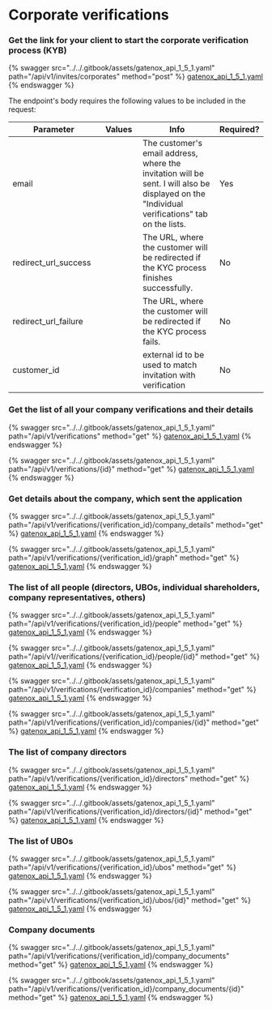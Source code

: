 # Corporate verifications

### Get the link for your client to start the corporate verification process (KYB)

{% swagger src="../../.gitbook/assets/gatenox_api_1_5_1.yaml" path="/api/v1/invites/corporates" method="post" %}
[gatenox_api_1_5_1.yaml](../../.gitbook/assets/gatenox_api_1_5_1.yaml)
{% endswagger %}

The endpoint's body requires the following values to be included in the request:

<table><thead><tr><th width="203">Parameter</th><th width="109">Values</th><th width="316">Info</th><th>Required?</th></tr></thead><tbody><tr><td>email</td><td></td><td>The customer's email address, where the invitation will be sent. I will also be displayed on the "Individual verifications" tab on the lists.</td><td>Yes</td></tr><tr><td>redirect_url_success</td><td></td><td>The URL, where the customer will be redirected if the KYC process finishes successfully.</td><td>No</td></tr><tr><td>redirect_url_failure</td><td></td><td>The URL, where the customer will be redirected if the KYC process fails.</td><td>No</td></tr><tr><td>customer_id</td><td></td><td>external id to be used to match invitation with verification</td><td>No</td></tr></tbody></table>

### Get the list of all your company verifications and their details

{% swagger src="../../.gitbook/assets/gatenox_api_1_5_1.yaml" path="/api/v1/verifications" method="get" %}
[gatenox_api_1_5_1.yaml](../../.gitbook/assets/gatenox_api_1_5_1.yaml)
{% endswagger %}

{% swagger src="../../.gitbook/assets/gatenox_api_1_5_1.yaml" path="/api/v1/verifications/{id}" method="get" %}
[gatenox_api_1_5_1.yaml](../../.gitbook/assets/gatenox_api_1_5_1.yaml)
{% endswagger %}

### Get details about the company, which sent the application

{% swagger src="../../.gitbook/assets/gatenox_api_1_5_1.yaml" path="/api/v1/verifications/{verification_id}/company_details" method="get" %}
[gatenox_api_1_5_1.yaml](../../.gitbook/assets/gatenox_api_1_5_1.yaml)
{% endswagger %}

{% swagger src="../../.gitbook/assets/gatenox_api_1_5_1.yaml" path="/api/v1/verifications/{verification_id}/graph" method="get" %}
[gatenox_api_1_5_1.yaml](../../.gitbook/assets/gatenox_api_1_5_1.yaml)
{% endswagger %}

### The list of all people (directors, UBOs, individual shareholders, company representatives, others)

{% swagger src="../../.gitbook/assets/gatenox_api_1_5_1.yaml" path="/api/v1/verifications/{verification_id}/people" method="get" %}
[gatenox_api_1_5_1.yaml](../../.gitbook/assets/gatenox_api_1_5_1.yaml)
{% endswagger %}

{% swagger src="../../.gitbook/assets/gatenox_api_1_5_1.yaml" path="/api/v1//verifications/{verification_id}/people/{id}" method="get" %}
[gatenox_api_1_5_1.yaml](../../.gitbook/assets/gatenox_api_1_5_1.yaml)
{% endswagger %}

{% swagger src="../../.gitbook/assets/gatenox_api_1_5_1.yaml" path="/api/v1/verifications/{verification_id}/companies" method="get" %}
[gatenox_api_1_5_1.yaml](../../.gitbook/assets/gatenox_api_1_5_1.yaml)
{% endswagger %}

{% swagger src="../../.gitbook/assets/gatenox_api_1_5_1.yaml" path="/api/v1/verifications/{verification_id}/companies/{id}" method="get" %}
[gatenox_api_1_5_1.yaml](../../.gitbook/assets/gatenox_api_1_5_1.yaml)
{% endswagger %}

### The list of company directors

{% swagger src="../../.gitbook/assets/gatenox_api_1_5_1.yaml" path="/api/v1/verifications/{verification_id}/directors" method="get" %}
[gatenox_api_1_5_1.yaml](../../.gitbook/assets/gatenox_api_1_5_1.yaml)
{% endswagger %}

{% swagger src="../../.gitbook/assets/gatenox_api_1_5_1.yaml" path="/api/v1/verifications/{verification_id}/directors/{id}" method="get" %}
[gatenox_api_1_5_1.yaml](../../.gitbook/assets/gatenox_api_1_5_1.yaml)
{% endswagger %}

### The list of UBOs

{% swagger src="../../.gitbook/assets/gatenox_api_1_5_1.yaml" path="/api/v1/verifications/{verification_id}/ubos" method="get" %}
[gatenox_api_1_5_1.yaml](../../.gitbook/assets/gatenox_api_1_5_1.yaml)
{% endswagger %}

{% swagger src="../../.gitbook/assets/gatenox_api_1_5_1.yaml" path="/api/v1/verifications/{verification_id}/ubos/{id}" method="get" %}
[gatenox_api_1_5_1.yaml](../../.gitbook/assets/gatenox_api_1_5_1.yaml)
{% endswagger %}

### Company documents

{% swagger src="../../.gitbook/assets/gatenox_api_1_5_1.yaml" path="/api/v1/verifications/{verification_id}/company_documents" method="get" %}
[gatenox_api_1_5_1.yaml](../../.gitbook/assets/gatenox_api_1_5_1.yaml)
{% endswagger %}

{% swagger src="../../.gitbook/assets/gatenox_api_1_5_1.yaml" path="/api/v1/verifications/{verification_id}/company_documents/{id}" method="get" %}
[gatenox_api_1_5_1.yaml](../../.gitbook/assets/gatenox_api_1_5_1.yaml)
{% endswagger %}
